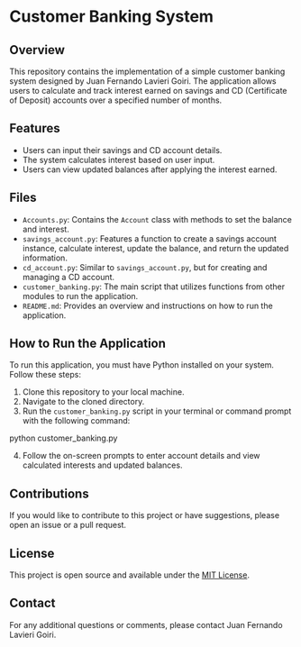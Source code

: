 # Customer Banking System

## Overview
This repository contains the implementation of a simple customer banking system designed by Juan Fernando Lavieri Goiri. The application allows users to calculate and track interest earned on savings and CD (Certificate of Deposit) accounts over a specified number of months.

## Features
- Users can input their savings and CD account details.
- The system calculates interest based on user input.
- Users can view updated balances after applying the interest earned.

## Files
- `Accounts.py`: Contains the `Account` class with methods to set the balance and interest.
- `savings_account.py`: Features a function to create a savings account instance, calculate interest, update the balance, and return the updated information.
- `cd_account.py`: Similar to `savings_account.py`, but for creating and managing a CD account.
- `customer_banking.py`: The main script that utilizes functions from other modules to run the application.
- `README.md`: Provides an overview and instructions on how to run the application.

## How to Run the Application
To run this application, you must have Python installed on your system. Follow these steps:
1. Clone this repository to your local machine.
2. Navigate to the cloned directory.
3. Run the `customer_banking.py` script in your terminal or command prompt with the following command:

python customer_banking.py


4. Follow the on-screen prompts to enter account details and view calculated interests and updated balances.

## Contributions
If you would like to contribute to this project or have suggestions, please open an issue or a pull request.

## License
This project is open source and available under the [MIT License](LICENSE).

## Contact
For any additional questions or comments, please contact Juan Fernando Lavieri Goiri.